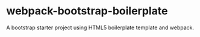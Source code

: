 # webpack-bootstrap-boilerplate
A bootstrap starter project using HTML5 boilerplate template and webpack.
